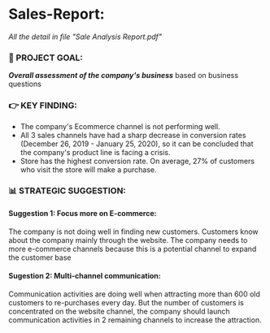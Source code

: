 # Sales-Report: 
*All the detail in file "Sale Analysis Report.pdf"*
### 🎯 PROJECT GOAL:
***Overall assessment of the company's business*** based on business questions

### 👉 KEY FINDING:
- The company's Ecommerce channel is not performing well.
- All 3 sales channels have had a sharp decrease in conversion rates (December 26, 2019 - January 25, 2020), so it can be concluded that the company's product line is facing a crisis.
- Store has the highest conversion rate. On average, 27% of customers who visit the store will make a purchase.
### 📊 STRATEGIC SUGGESTION:
#### Suggestion 1: Focus more on E-commerce: 
The company is not doing well in finding new customers. Customers know about the company mainly through the website. The company needs to more e-commerce channels because this is a potential channel to expand the customer base
#### Sugestion 2: Multi-channel communication:  
Communication activities are doing well when attracting more than 600 old customers to re-purchases every day. But the number of customers is concentrated on the website channel, the company should launch communication activities in 2 remaining channels to increase the attraction.
